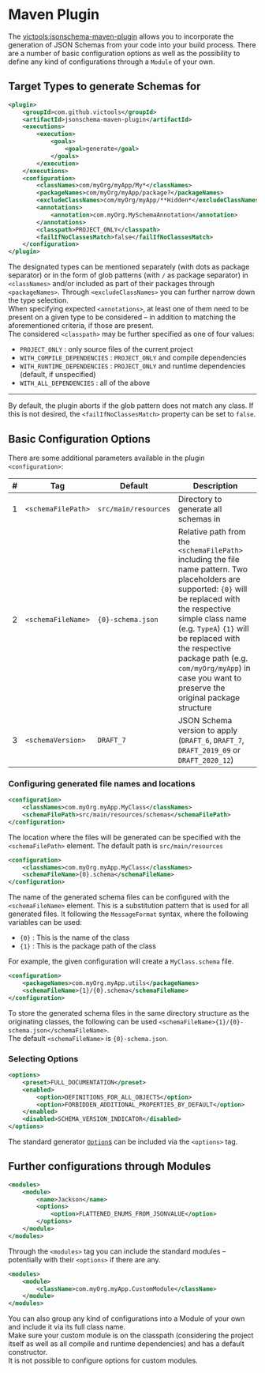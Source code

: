 # Maven Plugin
The [victools:jsonschema-maven-plugin](https://github.com/victools/jsonschema-generator/tree/master/jsonschema-maven-plugin) allows you to incorporate the generation of JSON Schemas from your code into your build process.
There are a number of basic configuration options as well as the possibility to define any kind of configurations through a `Module` of your own.

## Target Types to generate Schemas for
```xml
<plugin>
    <groupId>com.github.victools</groupId>
    <artifactId>jsonschema-maven-plugin</artifactId>
    <executions>
        <execution>
            <goals>
                <goal>generate</goal>
            </goals>
        </execution>
    </executions>
    <configuration>
        <classNames>com/myOrg/myApp/My*</classNames>
        <packageNames>com/myOrg/myApp/package?</packageNames>
        <excludeClassNames>com/myOrg/myApp/**Hidden*</excludeClassNames>
        <annotations>
            <annotation>com.myOrg.MySchemaAnnotation</annotation>
        </annotations>
        <classpath>PROJECT_ONLY</classpath>
        <failIfNoClassesMatch>false</failIfNoClassesMatch>
    </configuration>
</plugin>
```

The designated types can be mentioned separately (with dots as package separator) or in the form of glob patterns (with `/` as package separator) in `<classNames>` and/or included as part of their packages through `<packageNames>`. Through `<excludeClassNames>` you can further narrow down the type selection.   
When specifying expected `<annotations>`, at least one of them need to be present on a given type to be considered – in addition to matching the aforementioned criteria, if those are present.   
The considered `<classpath>` may be further specified as one of four values:
- `PROJECT_ONLY` : only source files of the current project
- `WITH_COMPILE_DEPENDENCIES` : `PROJECT_ONLY` and compile dependencies
- `WITH_RUNTIME_DEPENDENCIES` : `PROJECT_ONLY` and runtime dependencies (default, if unspecified)
- `WITH_ALL_DEPENDENCIES` : all of the above

----

By default, the plugin aborts if the glob pattern does not match any class. If this is not desired, the `<failIfNoClassesMatch>` property can be set to `false`.

## Basic Configuration Options
There are some additional parameters available in the plugin `<configuration>`:

| # | Tag | Default | Description |
| --- | --- | --- | --- |
|  1 | `<schemaFilePath>` | `src/main/resources` | Directory to generate all schemas in |
|  2 | `<schemaFileName>` | `{0}-schema.json` | Relative path from the `<schemaFilePath>` including the file name pattern. Two placeholders are supported: `{0}` will be replaced with the respective simple class name (e.g. `TypeA`) `{1}` will be replaced with the respective package path (e.g. `com/myOrg/myApp`) in case you want to preserve the original package structure |
|  3 | `<schemaVersion>` | `DRAFT_7` | JSON Schema version to apply (`DRAFT_6`, `DRAFT_7`, `DRAFT_2019_09` or `DRAFT_2020_12`) |


### Configuring generated file names and locations
```xml
<configuration>
    <classNames>com.myOrg.myApp.MyClass</classNames>
    <schemaFilePath>src/main/resources/schemas</schemaFilePath>
</configuration>
```
The location where the files will be generated can be specified with the `<schemaFilePath>` element.
The default path is `src/main/resources`

```xml
<configuration>
    <classNames>com.myOrg.myApp.MyClass</classNames>
    <schemaFileName>{0}.schema</schemaFileName>
</configuration>
```
The name of the generated schema files can be configured with the `<schemaFileName>` element.
This is a substitution pattern that is used for all generated files. It following the `MessageFormat` syntax,
where the following variables can be used:
 - `{0}` : This is the name of the class
 - `{1}` : This is the package path of the class

For example, the given configuration will create a `MyClass.schema` file.

```xml
<configuration>
    <packageNames>com.myOrg.myApp.utils</packageNames>
    <schemaFileName>{1}/{0}.schema</schemaFileName>
</configuration>
```
To store the generated schema files in the same directory structure as the originating classes, the following can be used `<schemaFileName>{1}/{0}-schema.json</schemaFileName>`.   
The default `<schemaFileName>` is `{0}-schema.json`.

### Selecting Options

```xml
<options>
    <preset>FULL_DOCUMENTATION</preset>
    <enabled>
        <option>DEFINITIONS_FOR_ALL_OBJECTS</option>
        <option>FORBIDDEN_ADDITIONAL_PROPERTIES_BY_DEFAULT</option>
    </enabled>
    <disabled>SCHEMA_VERSION_INDICATOR</disabled>
</options>
```

The standard generator [`Option`s](#generator-options) can be included via the `<options>` tag.

## Further configurations through Modules
```xml
<modules>
    <module>
        <name>Jackson</name>
        <options>
            <option>FLATTENED_ENUMS_FROM_JSONVALUE</option>
        </options>
    </module>
</modules>
```

Through the `<modules>` tag you can include the standard modules – potentially with their `<options>` if there are any.

```xml
<modules>
    <module>
        <className>com.myOrg.myApp.CustomModule</className>
    </module>
</modules>
```

You can also group any kind of configurations into a Module of your own and include it via its full class name.   
Make sure your custom module is on the classpath (considering the project itself as well as all compile and runtime dependencies) and has a default constructor.    
It is not possible to configure options for custom modules.
